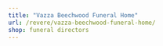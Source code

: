 ```yaml
---
title: "Vazza Beechwood Funeral Home"
url: /revere/vazza-beechwood-funeral-home/
shop: funeral directors
---
```

